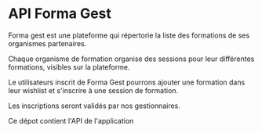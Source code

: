 # API Forma Gest

Forma gest est une plateforme qui répertorie la liste des formations de ses organismes partenaires.

Chaque organisme de formation organise des sessions pour leur différentes formations, visibles sur la plateforme.

Le utilisateurs inscrit de Forma Gest pourrons ajouter une formation dans leur wishlist et s'inscrire à une session de formation.

Les inscriptions seront validés par nos gestionnaires.

Ce dépot contient l'API de l'application
